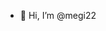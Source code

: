 - 👋 Hi, I’m @megi22

<!---
megi22/megi22 is a ✨ special ✨ repository because its `README.md` (this file) appears on your GitHub profile.
You can click the Preview link to take a look at your changes.
--->
